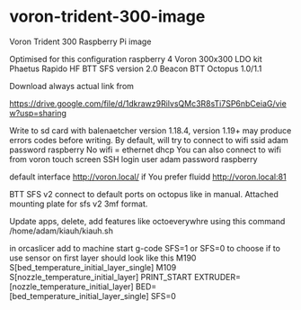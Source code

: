# voron-trident-300-image
Voron Trident 300 Raspberry Pi image

Optimised for this configuration
raspberry 4
Voron 300x300
LDO kit
Phaetus Rapido HF
BTT SFS version 2.0
Beacon
BTT Octopus 1.0/1.1


Download always actual link from

https://drive.google.com/file/d/1dkrawz9RilvsQMc3R8sTi7SP6nbCeiaG/view?usp=sharing

Write to sd card with balenaetcher version 1.18.4, version 1.19+ may produce errors codes before writing.
By default, will try to connect to wifi ssid adam password raspberry
No wifi = ethernet dhcp
You can also connect to wifi from voron touch screen
SSH login user adam password raspberry

default interface http://voron.local/ if You prefer fluidd http://voron.local:81 

BTT SFS v2 connect to default ports on octopus like in manual.
Attached mounting plate for sfs v2 3mf format.

Update apps, delete, add features like octoeverywhre using this command
/home/adam/kiauh/kiauh.sh

in orcaslicer add to machine start g-code SFS=1 or SFS=0 to choose if to use sensor on first layer
should look like this
M190 S[bed_temperature_initial_layer_single]
M109 S[nozzle_temperature_initial_layer]
PRINT_START EXTRUDER=[nozzle_temperature_initial_layer] BED=[bed_temperature_initial_layer_single] SFS=0

